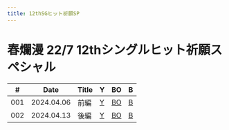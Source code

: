 ```yaml
---
title: 12thSGヒット祈願SP
---
```


# 春爛漫 22/7 12thシングルヒット祈願スペシャル
| #   | Date | Title | Y | BO | B |
| --- | --- | ---  | --- | --- | --- |
| 001 | 2024.04.06 | 前編 | [Y](https://www.youtube.com/watch?v=kXJhVMMN3tA) | [BO](https://www.bilibili.com/video/BV1gT421i7Yg/) | [B](https://www.bilibili.com/video/BV1wH4y1T7ER/) |
| 002 | 2024.04.13 | 後編 | [Y](https://www.youtube.com/watch?v=ce3pFoNimm0) | [BO](https://www.bilibili.com/video/BV1cn4y197oe/) | [B](https://www.bilibili.com/video/BV1Em411U71w/) |

